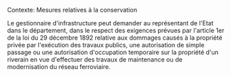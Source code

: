 Contexte: Mesures relatives à la conservation

Le gestionnaire d'infrastructure peut demander au représentant de l'Etat dans le département, dans le respect des exigences prévues par l'article 1er de la loi du 29 décembre 1892 relative aux dommages causés à la propriété privée par l'exécution des travaux publics, une autorisation de simple passage ou une autorisation d'occupation temporaire sur la propriété d'un riverain en vue d'effectuer des travaux de maintenance ou de modernisation du réseau ferroviaire.